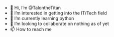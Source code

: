 - 👋 Hi, I’m @TalontheTitan
- 👀 I’m interested in getting into the IT/Tech field
- 🌱 I’m currently learning python
- 💞️ I’m looking to collaborate on nothing as of yet
- 📫 How to reach me 

<!---
TalontheTitan/TalontheTitan is a ✨ special ✨ repository because its `README.md` (this file) appears on your GitHub profile.
You can click the Preview link to take a look at your changes.
--->
